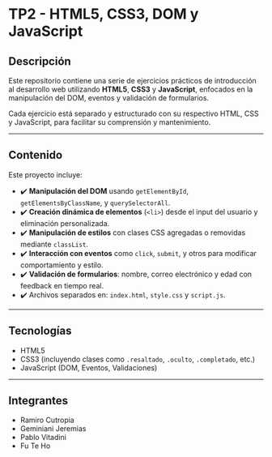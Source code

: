 # TP2 - HTML5, CSS3, DOM y JavaScript

## Descripción

Este repositorio contiene una serie de ejercicios prácticos de introducción al desarrollo web utilizando **HTML5**, **CSS3** y **JavaScript**, enfocados en la manipulación del DOM, eventos y validación de formularios.

Cada ejercicio está separado y estructurado con su respectivo HTML, CSS y JavaScript, para facilitar su comprensión y mantenimiento.

---

## Contenido

Este proyecto incluye:

- ✔️ **Manipulación del DOM** usando `getElementById`, `getElementsByClassName`, y `querySelectorAll`.
- ✔️ **Creación dinámica de elementos** (`<li>`) desde el input del usuario y eliminación personalizada.
- ✔️ **Manipulación de estilos** con clases CSS agregadas o removidas mediante `classList`.
- ✔️ **Interacción con eventos** como `click`, `submit`, y otros para modificar comportamiento y estilo.
- ✔️ **Validación de formularios**: nombre, correo electrónico y edad con feedback en tiempo real.
- ✔️ Archivos separados en: `index.html`, `style.css` y `script.js`.

---

## Tecnologías

- HTML5
- CSS3 (incluyendo clases como `.resaltado`, `.oculto`, `.completado`, etc.)
- JavaScript (DOM, Eventos, Validaciones)

---

## Integrantes

- Ramiro Cutropia
- Geminiani Jeremias
- Pablo Vitadini
- Fu Te Ho
